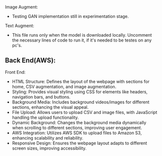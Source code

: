 Image Augment:
- Testing GAN implementation still in experimentation stage.

Text Augment:
- This file runs only when the model is downloaded locally. Uncomment the necessary lines of code to run it, if it's needed to be testes on any pc's.

Back End(AWS):
-

Front End:
- HTML Structure: Defines the layout of the webpage with sections for home, CSV augmentation, and image augmentation.
- Styling: Provides visual styling using CSS for elements like headers, navigation bars, and buttons.
- Background Media: Includes background videos/images for different sections, enhancing the visual appeal.
- File Upload: Allows users to upload CSV and image files, with JavaScript handling the upload functionality.
- Dynamic Background: Changes the background media dynamically when scrolling to different sections, improving user engagement.
- AWS Integration: Utilizes AWS SDK to upload files to Amazon S3, enhancing scalability and reliability.
- Responsive Design: Ensures the webpage layout adapts to different screen sizes, improving accessibility.
